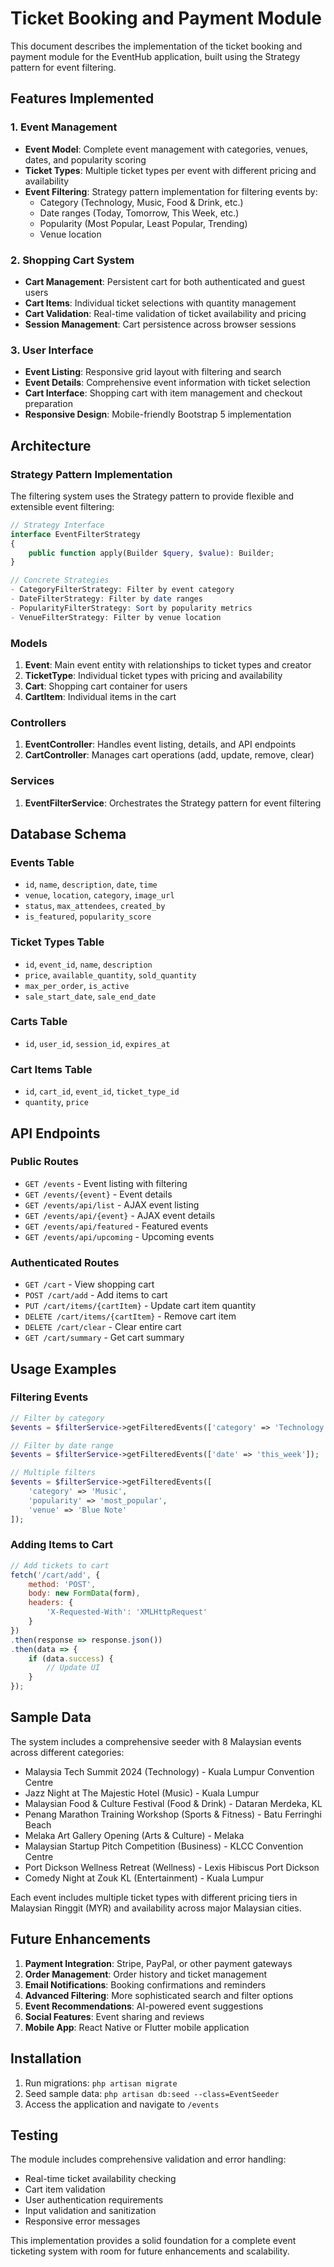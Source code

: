 # Ticket Booking and Payment Module

This document describes the implementation of the ticket booking and payment module for the EventHub application, built using the Strategy pattern for event filtering.

## Features Implemented

### 1. Event Management
- **Event Model**: Complete event management with categories, venues, dates, and popularity scoring
- **Ticket Types**: Multiple ticket types per event with different pricing and availability
- **Event Filtering**: Strategy pattern implementation for filtering events by:
  - Category (Technology, Music, Food & Drink, etc.)
  - Date ranges (Today, Tomorrow, This Week, etc.)
  - Popularity (Most Popular, Least Popular, Trending)
  - Venue location

### 2. Shopping Cart System
- **Cart Management**: Persistent cart for both authenticated and guest users
- **Cart Items**: Individual ticket selections with quantity management
- **Cart Validation**: Real-time validation of ticket availability and pricing
- **Session Management**: Cart persistence across browser sessions

### 3. User Interface
- **Event Listing**: Responsive grid layout with filtering and search
- **Event Details**: Comprehensive event information with ticket selection
- **Cart Interface**: Shopping cart with item management and checkout preparation
- **Responsive Design**: Mobile-friendly Bootstrap 5 implementation

## Architecture

### Strategy Pattern Implementation

The filtering system uses the Strategy pattern to provide flexible and extensible event filtering:

```php
// Strategy Interface
interface EventFilterStrategy
{
    public function apply(Builder $query, $value): Builder;
}

// Concrete Strategies
- CategoryFilterStrategy: Filter by event category
- DateFilterStrategy: Filter by date ranges
- PopularityFilterStrategy: Sort by popularity metrics
- VenueFilterStrategy: Filter by venue location
```

### Models

1. **Event**: Main event entity with relationships to ticket types and creator
2. **TicketType**: Individual ticket types with pricing and availability
3. **Cart**: Shopping cart container for users
4. **CartItem**: Individual items in the cart

### Controllers

1. **EventController**: Handles event listing, details, and API endpoints
2. **CartController**: Manages cart operations (add, update, remove, clear)

### Services

1. **EventFilterService**: Orchestrates the Strategy pattern for event filtering

## Database Schema

### Events Table
- `id`, `name`, `description`, `date`, `time`
- `venue`, `location`, `category`, `image_url`
- `status`, `max_attendees`, `created_by`
- `is_featured`, `popularity_score`

### Ticket Types Table
- `id`, `event_id`, `name`, `description`
- `price`, `available_quantity`, `sold_quantity`
- `max_per_order`, `is_active`
- `sale_start_date`, `sale_end_date`

### Carts Table
- `id`, `user_id`, `session_id`, `expires_at`

### Cart Items Table
- `id`, `cart_id`, `event_id`, `ticket_type_id`
- `quantity`, `price`

## API Endpoints

### Public Routes
- `GET /events` - Event listing with filtering
- `GET /events/{event}` - Event details
- `GET /events/api/list` - AJAX event listing
- `GET /events/api/{event}` - AJAX event details
- `GET /events/api/featured` - Featured events
- `GET /events/api/upcoming` - Upcoming events

### Authenticated Routes
- `GET /cart` - View shopping cart
- `POST /cart/add` - Add items to cart
- `PUT /cart/items/{cartItem}` - Update cart item quantity
- `DELETE /cart/items/{cartItem}` - Remove cart item
- `DELETE /cart/clear` - Clear entire cart
- `GET /cart/summary` - Get cart summary

## Usage Examples

### Filtering Events
```php
// Filter by category
$events = $filterService->getFilteredEvents(['category' => 'Technology']);

// Filter by date range
$events = $filterService->getFilteredEvents(['date' => 'this_week']);

// Multiple filters
$events = $filterService->getFilteredEvents([
    'category' => 'Music',
    'popularity' => 'most_popular',
    'venue' => 'Blue Note'
]);
```

### Adding Items to Cart
```javascript
// Add tickets to cart
fetch('/cart/add', {
    method: 'POST',
    body: new FormData(form),
    headers: {
        'X-Requested-With': 'XMLHttpRequest'
    }
})
.then(response => response.json())
.then(data => {
    if (data.success) {
        // Update UI
    }
});
```

## Sample Data

The system includes a comprehensive seeder with 8 Malaysian events across different categories:
- Malaysia Tech Summit 2024 (Technology) - Kuala Lumpur Convention Centre
- Jazz Night at The Majestic Hotel (Music) - Kuala Lumpur
- Malaysian Food & Culture Festival (Food & Drink) - Dataran Merdeka, KL
- Penang Marathon Training Workshop (Sports & Fitness) - Batu Ferringhi Beach
- Melaka Art Gallery Opening (Arts & Culture) - Melaka
- Malaysian Startup Pitch Competition (Business) - KLCC Convention Centre
- Port Dickson Wellness Retreat (Wellness) - Lexis Hibiscus Port Dickson
- Comedy Night at Zouk KL (Entertainment) - Kuala Lumpur

Each event includes multiple ticket types with different pricing tiers in Malaysian Ringgit (MYR) and availability across major Malaysian cities.

## Future Enhancements

1. **Payment Integration**: Stripe, PayPal, or other payment gateways
2. **Order Management**: Order history and ticket management
3. **Email Notifications**: Booking confirmations and reminders
4. **Advanced Filtering**: More sophisticated search and filter options
5. **Event Recommendations**: AI-powered event suggestions
6. **Social Features**: Event sharing and reviews
7. **Mobile App**: React Native or Flutter mobile application

## Installation

1. Run migrations: `php artisan migrate`
2. Seed sample data: `php artisan db:seed --class=EventSeeder`
3. Access the application and navigate to `/events`

## Testing

The module includes comprehensive validation and error handling:
- Real-time ticket availability checking
- Cart item validation
- User authentication requirements
- Input validation and sanitization
- Responsive error messages

This implementation provides a solid foundation for a complete event ticketing system with room for future enhancements and scalability.
